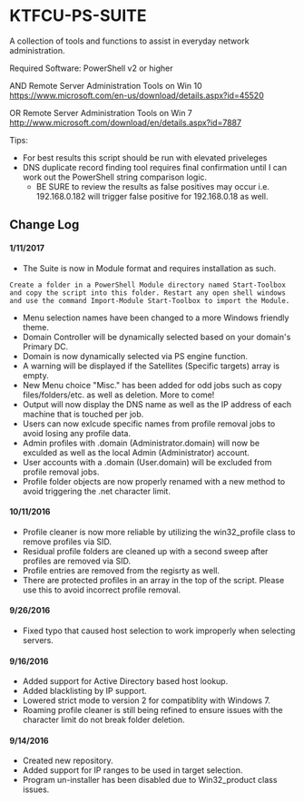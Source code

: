 # KTFCU-PS-SUITE
A collection of tools and functions to assist in everyday network administration.

Required Software:
PowerShell v2 or higher

AND
Remote Server Administration Tools on Win 10 https://www.microsoft.com/en-us/download/details.aspx?id=45520

OR
 Remote Server Administration Tools on Win 7 http://www.microsoft.com/download/en/details.aspx?id=7887
	
Tips:
- For best results this script should be run with elevated priveleges
- DNS duplicate record finding tool requires final confirmation until I can work out the PowerShell string comparison logic.
	- BE SURE to review the results as false positives may occur i.e. 192.168.0.182 will trigger false positive for 192.168.0.18 as well.


## Change Log
#### 1/11/2017
- The Suite is now in Module format and requires installation as such.
```
Create a folder in a PowerShell Module directory named Start-Toolbox and copy the script into this folder. Restart any open shell windows and use the command Import-Module Start-Toolbox to import the Module.
```
- Menu selection names have been changed to a more Windows friendly theme.
- Domain Controller will be dynamically selected based on your domain's Primary DC.
- Domain is now dynamically selected via PS engine function.
- A warning will be displayed if the Satellites (Specific targets) array is empty.
- New Menu choice "Misc." has been added for odd jobs such as copy files/folders/etc. as well as deletion. More to come!
- Output will now display the DNS name as well as the IP address of each machine that is touched per job.
- Users can now exlcude specific names from profile removal jobs to avoid losing any profile data.
- Admin profiles with .domain (Administrator.domain) will now be exculded as well as the local Admin (Administrator) account.
- User accounts with a .domain (User.domain) will be excluded from profile removal jobs.
- Profile folder objects are now properly renamed with a new method to avoid triggering the .net character limit.

#### 10/11/2016
- Profile cleaner is now more reliable by utilizing the win32_profile class to remove profiles via SID.
- Residual profile folders are cleaned up with a second sweep after profiles are removed via SID.
- Profile entries are removed from the regisrty as well.
- There are protected profiles in an array in the top of the script. Please use this to avoid incorrect profile removal.

#### 9/26/2016
- Fixed typo that caused host selection to work improperly when selecting servers.

#### 9/16/2016
- Added support for Active Directory based host lookup.
- Added blacklisting by IP support.
- Lowered strict mode to version 2 for compatiblity with Windows 7.
- Roaming profile cleaner is still being refined to ensure issues with the character limit do not break folder deletion.

#### 9/14/2016
- Created new repository.
- Added support for IP ranges to be used in target selection.
- Program un-installer has been disabled due to Win32_product class issues.
